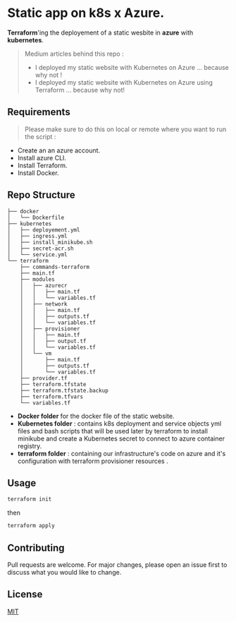 # Static app on k8s x Azure.
**Terraform**'ing the deployement of a static wesbite in **azure** with **kubernetes**.
> Medium articles behind this repo : 
>  - I deployed my static website with Kubernetes on Azure … because why not !
>  - I deployed my static website with Kubernetes on Azure using Terraform … because why not!

## Requirements
> Please make sure to do this on local or remote where you want to run the script : 

- Create an an azure account.
- Install azure CLI.
- Install Terraform.
- Install Docker.

## Repo Structure 
```
├── docker
│   └── Dockerfile
├── kubernetes
│   ├── deployement.yml
│   ├── ingress.yml
│   ├── install_minikube.sh
│   ├── secret-acr.sh
│   └── service.yml
└── terraform
    ├── commands-terraform
    ├── main.tf
    ├── modules
    │   ├── azurecr
    │   │   ├── main.tf
    │   │   └── variables.tf
    │   ├── network
    │   │   ├── main.tf
    │   │   ├── outputs.tf
    │   │   └── variables.tf
    │   ├── provisioner
    │   │   ├── main.tf
    │   │   ├── output.tf
    │   │   └── variables.tf
    │   └── vm
    │       ├── main.tf
    │       ├── outputs.tf
    │       └── variables.tf
    ├── provider.tf
    ├── terraform.tfstate
    ├── terraform.tfstate.backup
    ├── terraform.tfvars
    └── variables.tf
```
- **Docker folder** for the docker file of the static website.
- **Kubernetes folder** : contains k8s deployment and service objects yml files and bash scripts that will be used later by terraform to install minikube and create a Kubernetes secret to connect to azure container registry.
- **terraform folder** : containing our infrastructure's code on azure and it's configuration with terraform provisioner resources .

## Usage

```bash
terraform init
```
then 
```bash
terraform apply
```

## Contributing
Pull requests are welcome. For major changes, please open an issue first to discuss what you would like to change.

## License
[MIT](https://choosealicense.com/licenses/mit/)